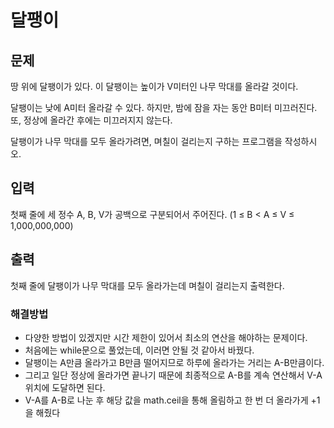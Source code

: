 # 달팽이

## 문제

땅 위에 달팽이가 있다. 이 달팽이는 높이가 V미터인 나무 막대를 올라갈 것이다.

달팽이는 낮에 A미터 올라갈 수 있다. 하지만, 밤에 잠을 자는 동안 B미터 미끄러진다. 또, 정상에 올라간 후에는 미끄러지지 않는다.

달팽이가 나무 막대를 모두 올라가려면, 며칠이 걸리는지 구하는 프로그램을 작성하시오.

## 입력

첫째 줄에 세 정수 A, B, V가 공백으로 구분되어서 주어진다. (1 ≤ B < A ≤ V ≤ 1,000,000,000)

## 출력

첫째 줄에 달팽이가 나무 막대를 모두 올라가는데 며칠이 걸리는지 출력한다.

### 해결방법

- 다양한 방법이 있겠지만 시간 제한이 있어서 최소의 연산을 해야하는 문제이다.
- 처음에는 while문으로 풀었는데, 이러면 안될 것 같아서 바꿨다.
- 달팽이는 A만큼 올라가고 B만큼 떨어지므로 하루에 올라가는 거리는 A-B만큼이다.
- 그리고 일단 정상에 올라가면 끝나기 때문에 최종적으로 A-B를 계속 연산해서 V-A위치에 도달하면 된다. 
- V-A를 A-B로 나눈 후 해당 값을 math.ceil을 통해 올림하고 한 번 더 올라가게 +1을 해줬다 
